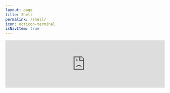 ```yaml
---
layout: page
title: Shell
permalink: /shell/
icon: octicon-terminal
isNavItem: true
---
```



<iframe src="https://ixjx.github.io/shell/" name="myiframe" width="100%" scrolling="no" frameborder="0">
</iframe>

<!-- <iframe src="https://ixjx.herokuapp.com?code=AAECAaPDAwzCBqIJq5EDiZ0D+qQD36kD6qwDl60Dqq8D068D47QD8b8DCf6VA9qbA52pA+isA+usA/6uA622A8S5A/O7AwA=&name=麻将术" name="myiframe" width="100%" scrolling="no" frameborder="0">
</iframe>

<iframe src="https://ixjx.herokuapp.com?code=AAEBAaPDAw6TBNwGwg/WEeCsAsnCApfTAujnAtvpAvWAA4mdA/2kA/CsA8S5AwiODt7EAufLAovhAtqbA52pA+usA/2wAwA=&name=狂野鸽子术" name="myiframe" width="100%" scrolling="no" frameborder="0">
</iframe> -->

<script>
    function changeFrameHeight(){
        var ifm= document.getElementsByName("myiframe"); 
        for (i=0;i<ifm.length;i++){
            ifm[i].height=document.documentElement.clientHeight-56;
        }
    }
    document.onload=changeFrameHeight();
    window.onresize=function(){changeFrameHeight();}
</script>